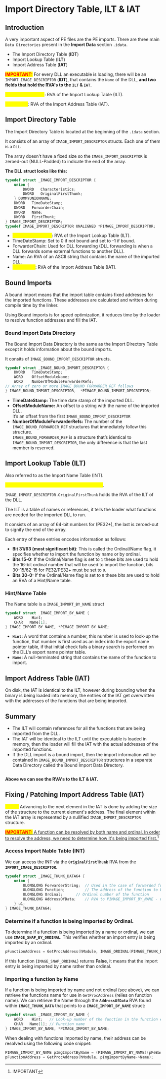 # Import Directory Table, ILT & IAT



## Introduction

A very important aspect of PE files are the PE imports. There are three main `Data Directories` present in the **Import Data** section `.idata`.&#x20;

* The Import Directory Table (**IDT**)
* Import Lookup Table (**ILT**)
* Import Address Table (**IAT**)

<mark style="color:red;">**IMPORTANT:**</mark> For every DLL an executable is loading, there will be an `IMPORT_IMAGE_DESCRIPTOR` (**IDT**), that contains the `Name` of the DLL, **and two fields that hold the RVA's to the `ILT` & `IAT`.**

<mark style="color:yellow;">**OriginalFirstThunk**</mark>: RVA of the Import Lookup Table (ILT).

<mark style="color:yellow;">**FirstThunk**</mark>: RVA of the Import Address Table (IAT).

##

## Import Directory Table

The Import Directory Table is located at the beginning of the `.idata` section.

It consists of an array of `IMAGE_IMPORT_DESCRIPTOR` structs. Each one of them is a `DLL`.

The array doesn't have a fixed size so the `IMAGE_IMPORT_DESCRIPTOR` is zeroed-out (NULL-Padded) to indicate the end of the array.

**The DLL struct looks like this:**

```c
typedef struct _IMAGE_IMPORT_DESCRIPTOR {
    union {
        DWORD   Characteristics;
        DWORD   OriginalFirstThunk;
    } DUMMYUNIONNAME;
    DWORD   TimeDateStamp;
    DWORD   ForwarderChain;
    DWORD   Name;
    DWORD   FirstThunk;
} IMAGE_IMPORT_DESCRIPTOR;
typedef IMAGE_IMPORT_DESCRIPTOR UNALIGNED *PIMAGE_IMPORT_DESCRIPTOR;
```

* <mark style="color:yellow;">**OriginalFirstThunk**</mark>: RVA of the Import Lookup Table (ILT).
* TimeDateStamp: Set to 0 if not bound and set to -1 if bound.
* ForwarderChain: Used for DLL forwarding (DLL forwarding is when a DLL forwards some external functions to another DLL).
* Name: An RVA of an ASCII string that contains the name of the imported DLL.
* <mark style="color:yellow;">**FirstThunk**</mark>: RVA of the Import Address Table (IAT).

## Bound Imports

A bound import means that the import table contains fixed addresses for the imported functions. These addresses are calculated and written during compile time by the linker.

Using Bound imports is for speed optimization, it reduces time by the loader to resolve function addresses and fill the IAT.

### Bound Import Data Directory

The Bound Import Data Directory is the same as the Import DIrectory Table except it holds information about the bound imports.

It consits of `IMAGE_BOUND_IMPORT_DESCRIPTOR` structs.

```c
typedef struct _IMAGE_BOUND_IMPORT_DESCRIPTOR {
    DWORD   TimeDateStamp;
    WORD    OffsetModuleName;
    WORD    NumberOfModuleForwarderRefs;
// Array of zero or more IMAGE_BOUND_FORWARDER_REF follows
} IMAGE_BOUND_IMPORT_DESCRIPTOR,  *PIMAGE_BOUND_IMPORT_DESCRIPTOR;
```

* **TimeDateStamp:** The time date stamp of the imported DLL.
* **OffsetModuleName:** An offset to a string with the name of the imported DLL.\
  It’s an offset from the first `IMAGE_BOUND_IMPORT_DESCRIPTOR`
* **NumberOfModuleForwarderRefs:** The number of the `IMAGE_BOUND_FORWARDER_REF` structures that immediately follow this structure.\
  `IMAGE_BOUND_FORWARDER_REF` is a structure that’s identical to `IMAGE_BOUND_IMPORT_DESCRIPTOR`, the only difference is that the last member is reserved.



## Import Lookup Table (ILT)

Also referred to as the Import Name Table (INT).

<mark style="color:yellow;">**Every DLL imported has a Import Lookup Table**</mark>.&#x20;

`IMAGE_IMPORT_DESCRIPTOR.OriginalFirstThunk` holds the RVA of the ILT of the DLL.

The ILT is a table of names or references, it tells the loader what functions are needed for the imported DLL to run.

It consists of an array of 64-bit numbers for (PE32+), the last is zeroed-out to signify the end of the array.

Each entry of these entries encodes information as follows:

* **Bit 31/63 (most significant bit)**: This is called the Ordinal/Name flag, it specifies whether to import the function by name or by ordinal.
* **Bits 15-0:** If the Ordinal/Name flag is set to `1` these bits are used to hold the 16-bit ordinal number that will be used to import the function, bits 30-15/62-15 for PE32/PE32+ must be set to `0`.
* **Bits 30-0:** If the Ordinal/Name flag is set to `0` these bits are used to hold an RVA of a Hint/Name table.

### Hint/Name Table

The Name table is a `IMAGE_IMPORT_BY_NAME` struct

```c
typedef struct _IMAGE_IMPORT_BY_NAME {
    WORD    Hint;
    CHAR   Name[1];
} IMAGE_IMPORT_BY_NAME, *PIMAGE_IMPORT_BY_NAME;
```

* **`Hint`:** A word that contains a number, this number is used to look-up the function, that number is first used as an index into the export name pointer table, if that initial check fails a binary search is performed on the DLL’s export name pointer table.
* **`Name`:** A null-terminated string that contains the name of the function to import.



## Import Address Table (IAT)

On disk, the IAT is identical to the ILT, however during bounding when the binary is being loaded into memory, the entries of the IAT get overwritten with the addresses of the functions that are being imported.



## Summary

* The ILT will contain references for all the functions that are being imported from the DLL.
* The IAT will be identical to the ILT until the executable is loaded in memory, then the loader will fill the IAT with the actual addresses of the imported functions.
* If the DLL import is a bound import, then the import information will be contained in `IMAGE_BOUND_IMPORT_DESCRIPTOR` structures in a separate Data Directory called the Bound Import Data Directory.

<figure><img src="../../../.gitbook/assets/image (1) (1) (1) (1) (1) (1) (1) (1) (1) (1) (1) (1) (1) (1) (1) (1) (1) (1) (1) (1).png" alt=""><figcaption></figcaption></figure>

**Above we can see the RVA's to the ILT & IAT.**



## Fixing / Patching Import Address Table (IAT)

<mark style="color:yellow;">**NOTE:**</mark> Advancing to the next element in the IAT is done by adding the size of the structure to the current element's address. The final element within the IAT array is represented by a nullified `IMAGE_IMPORT_DESCRIPTOR` structure.

[<mark style="color:red;">**IMPORTANT:**</mark> A function can be resolved by both name and ordinal. In order to resolve the address, we need to determine how it's being imported first.](#user-content-fn-1)[^1]

### Access Import Nable Table (INT)

We can access the INT via the **`OriginalFirstThunk`** RVA from the **`IMPORT_IMAGE_DESCRIPTOR`**.

```c
typedef struct _IMAGE_THUNK_DATA64 {
    union {
        ULONGLONG ForwarderString;  // Used in the case of forwarded functions - not used.
        ULONGLONG Function;         // The address of the function to be populated
        ULONGLONG Ordinal;	    // Ordinal number of the function	
        ULONGLONG AddressOfData;    // RVA to PIMAGE_IMPORT_BY_NAME - used only if the function is imported by name rather by ordinal.
    } u1;
} IMAGE_THUNK_DATA64;
```



### Determine if a function is being imported by Ordinal.

To determine if a function is being imported by a name or ordinal, we can use **`IMAGE_SNAP_BY_ORDINAL`**. This verifies whether an import entry is being imported by an ordinal.

```c
pFunctionAddress = GetProcAddress(hModule, IMAGE_ORDINAL(PIMAGE_THUNK_DATA->u1.Ordinal));
```

If this function (`IMAGE_SNAP_ORDINAL`) returns **False**, it means that the import entry is being imported by name rather than ordinal.

### Importing a function by Name

If a function is being imported by name and not ordinal (see above), we can retrieve the functions name for use in `GetProcAddress` (relies on function name). We can retrieve the Name through the **`AddressOfData`** RVA found within **`IMAGE_THUNK_DATA`** that points to a **`IMAGE_IMPORT_BY_NAME`** struct:

```c
typedef struct _IMAGE_IMPORT_BY_NAME {
    WORD    Hint;	// Look-up number of the function in the function export table - not used.
    CHAR   Name[1];	// Function name
} IMAGE_IMPORT_BY_NAME, *PIMAGE_IMPORT_BY_NAME;
```

When dealing with functions imported by name, their address can be resolved using the following code snippet:

```c
PIMAGE_IMPORT_BY_NAME pImgImportByName = (PIMAGE_IMPORT_BY_NAME)(pPeBaseAddress + PIMAGE_THUNK_DATA->u1.AddressOfData);
pFunctionAddress = GetProcAddress(hModule, pImgImportByName->Name);
```

[^1]: IMPORTANT

